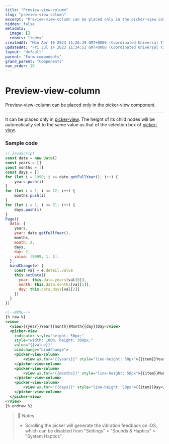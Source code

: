 ```yaml
---
title: "Preview-view-column"
slug: "preview-view-column"
excerpt: "Preview-view-column can be placed only in the picker-view component."
hidden: false
metadata: 
  image: []
  robots: "index"
createdAt: "Mon Apr 10 2023 11:26:39 GMT+0000 (Coordinated Universal Time)"
updatedAt: "Fri Jul 14 2023 11:34:53 GMT+0000 (Coordinated Universal Time)"
layout: "default"
parent: "Form components"
grand_parent: "Components"
nav_order: 10
---
```

# Preview-view-column 
Preview-view-column can be placed only in the picker-view component.

***

It can be placed only in [picker-view](picker-view). The height of its child nodes will be automatically set to the same value as that of the selection box of [picker-view](picker-view).

### Sample code

```javascript
// JavaScript
const date = new Date()
const years = []
const months = []
const days = []
for (let i = 1990; i <= date.getFullYear(); i++) {
	years.push(i)
}
for (let i = 1; i <= 12; i++) {
	months.push(i)
}
for (let i = 1; i <= 31; i++) {
	days.push(i)
}
Page({
  data: {
    years,
    year: date.getFullYear(),
    months,
    month: 2,
    days,
    day: 2,
    value: [9999, 1, 1],
  },
  bindChange(e) {
    const val = e.detail.value
    this.setData({
      year: this.data.years[val[0]],
      month: this.data.months[val[1]],
      day: this.data.days[val[2]]
    })
  }
})

```
```xml
<!--WXML-->
{% raw %}
<view>
  <view>{{year}}Year{{month}}Month{{day}}Day</view>
  <picker-view
    indicator-style="height: 50px;"
    style="width: 100%; height: 300px;"
    value="{{value}}"
    bindchange="bindChange">
    <picker-view-column>
    	<view wx.for="{{years}}" style="line-height: 50px">{{item}}Year</view>
    </picker-view-column>
    <picker-view-column>
    	<view wx.for="{{months}}" style="line-height: 50px">{{item}}Month</view>
    </picker-view-column>
    <picker-view-column>
    	<view wx.for="{{days}}" style="line-height: 50px">{{item}}Day</view>
    </picker-view-column>
  </picker-view>
</view>
{% endraw %}
```

> 📘 Notes
> 
> - Scrolling the picker will generate the vibration feedback on iOS, which can be disabled from "Settings" > "Sounds & Haptics" > "System Haptics".
